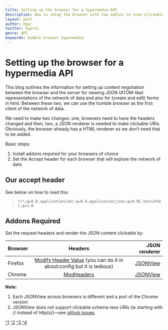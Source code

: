 ```yaml
---
title: Setting up the browser for a hypermedia API
description: How to setup the browser with two addins to view clickable `application/json` in Chrome and Firefox
layout: post
author: Hypr
twitter: hyprnz
genre: API
keywords: humble browser hypermedia
---
```


# Setting up the browser for a hypermedia API

This blog outlines the information for setting up content negotiation between the browser and the server for viewing JSON (ATOM-like) representations of the network of data and also for (create and edit) forms in html. Between these two, we can use the humble browser as the first client of the network of data. 

We need to make two changes: one, browsers need to have the headers changed and then, two, a JSON renderer is needed to make clickable URIs. Obviously, the browser already has a HTML renderer so we don’t need that to be added. 

Basic steps:

1. Install addons required for your browsers of choice
2. Set the Accept header for each browser that will explore the network of data

## Our accept header

See below on how to read this:

> `*/*;q=0.8,application/xml;q=0.9,application/json;q=0.95,text/html;q=1.0`

## Addons Required

Set the request headers and render the JSON content clickable by:

| Browser  | Headers     | JSON renderer       |
| -------- |:-----------:| -------------------:|
| Firefox  | [Modify Header Value](^1) (you can do it in about:config but it is tedious) | [JSONView](^2) |
| Chrome   | [ModHeaders](^3) | [JSONView](^4) |   

**Note:**

1. Each JSONView across browsers is different and a port of the Chrome version
2.  JSONView does not support clickable schema-less URIs (ie starting with // instead of http(s))—see [github issues](https://github.com/bhollis/jsonview/issues/124).


[^1](https://addons.mozilla.org/en-US/firefox/addon/modify-header-value/)
[^2](https://addons.mozilla.org/en-us/firefox/addon/jsonview/)
[^3](https://chrome.google.com/webstore/detail/modheader/idgpnmonknjnojddfkpgkljpfnnfcklj?hl=en)
[^4](https://chrome.google.com/webstore/detail/jsonview/chklaanhfefbnpoihckbnefhakgolnmc?hl=en)

